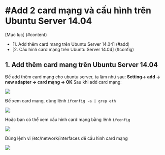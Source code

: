#Add 2 card mạng và cấu hình trên Ubuntu Server 14.04
=======

[Mục lục] (#content)
<ul>
<li> [1. Add thêm card mang trên Ubuntu Server 14.04] (#add)
<li> [2. Cấu hình card mạng trên Ubuntu Server 14.04] (#config)
</ul>

<a name="add"></a>
## 1. Add thêm card mang trên Ubuntu Server 14.04

Để add thêm card mạng cho ubuntu server, ta làm như sau:
**Setting-> add -> new adapter -> card mạng -> OK**
Sau khi add card mạng:

<img src=http://i.imgur.com/MYifQt0.png>

Để xem card mạng, dùng lệnh ``ifconfig -a | grep eth``

<img src=http://i.imgur.com/MYifQt0.png>

Hoặc bạn có thể xem cấu hình card mạng bằng lênh ``ifconfig``

<img src=http://i.imgur.com/VpVRC8v.png>

Dùng lệnh vi /etc/network/interfaces để cấu hình card mạng

<img src=http://i.imgur.com/vR8bhO6.png>



